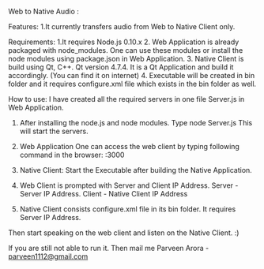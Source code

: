 Web to Native Audio :

Features:
1.It currently transfers audio from Web to Native Client only.

Requirements:
1.It requires Node.js 0.10.x
2. Web Application is already packaged with node_modules. One can use these modules or install the node modules using package.json in Web Application.
3. Native Client is build using Qt, C++. Qt version 4.7.4. It is a Qt Application and build it accordingly. (You can find it on internet)
4. Executable will be created in bin folder and it requires configure.xml file which exists in the bin folder as well.


How to use:
I have created all the required servers in one file Server.js in Web Application.

1. After installing the node.js and node modules. Type
    node Server.js
    This will start the servers.

2. Web Application
    One can access the web client by typing following command in the browser:
        <server>:3000

3. Native Client:
    Start the Executable after building the Native Application.

4. Web Client is prompted with Server and Client IP Address. Server - Server IP Address. Client - Native Client IP Address

5. Native Client consists configure.xml file in its bin folder. It requires Server IP Address.

Then start speaking on the web client and listen on the Native Client. :)

If you are still not able to run it. Then mail me
    Parveen Arora - parveen1112@gmail.com